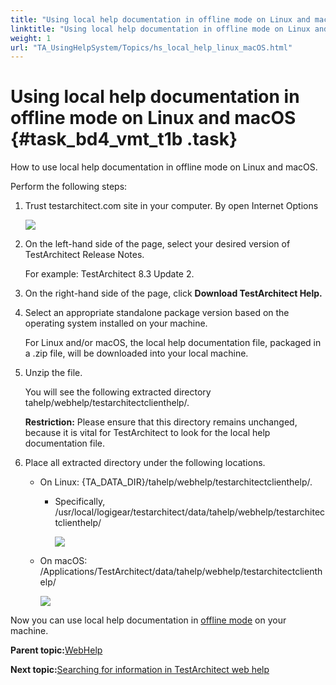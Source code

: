 ```yaml
--- 
title: "Using local help documentation in offline mode on Linux and macOS"
linktitle: "Using local help documentation in offline mode on Linux and macOS"
weight: 1
url: "TA_UsingHelpSystem/Topics/hs_local_help_linux_macOS.html"
---
```

# Using local help documentation in offline mode on Linux and macOS {#task_bd4_vmt_t1b .task}

How to use local help documentation in offline mode on Linux and macOS.

Perform the following steps:

1.  Trust testarchitect.com site in your computer. By open Internet Options

    ![](../Images/troubleshoot1.png)

2.  On the left-hand side of the page, select your desired version of TestArchitect Release Notes.

    For example: TestArchitect 8.3 Update 2.

3.  On the right-hand side of the page, click **Download TestArchitect Help.**

4.  Select an appropriate standalone package version based on the operating system installed on your machine.

    For Linux and/or macOS, the local help documentation file, packaged in a .zip file, will be downloaded into your local machine.

5.  Unzip the file.

    You will see the following extracted directory tahelp/webhelp/testarchitectclienthelp/.

    **Restriction:** Please ensure that this directory remains unchanged, because it is vital for TestArchitect to look for the local help documentation file.

6.  Place all extracted directory under the following locations.

    -   On Linux: \{TA\_DATA\_DIR\}/tahelp/webhelp/testarchitectclienthelp/.
        -   Specifically, /usr/local/logigear/testarchitect/data/tahelp/webhelp/testarchitectclienthelp/

            ![](../Images/web_directory_structure_linux.png)

    -   On macOS: /Applications/TestArchitect/data/tahelp/webhelp/testarchitectclienthelp/

        ![](../Images/web_directory_structure_macOS.png)


Now you can use local help documentation in [offline mode](../../TA_Help/Topics/Additional_features_preferences.md#li.Use_online_help) on your machine.

**Parent topic:**[WebHelp](../../TA_UsingHelpSystem/Topics/hs_WebHelp.html)

**Next topic:**[Searching for information in TestArchitect web help](../../TA_UsingHelpSystem/Topics/hs_WebHelp_search.html)

